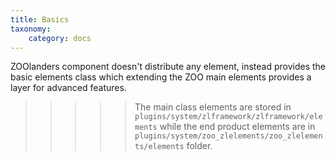 ```yaml
---
title: Basics
taxonomy:
    category: docs
---
```


ZOOlanders component doesn't distribute any element, instead provides the basic elements class which extending the ZOO main elements provides a layer for advanced features.

>>>>> The main class elements are stored in `plugins/system/zlframework/zlframework/elements` while the end product elements are in `plugins/system/zoo_zlelements/zoo_zlelements/elements` folder.
